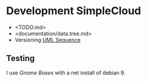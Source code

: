 # Development SimpleCloud

- <TODO.md>
- <documentation/data.tree.md>
- Versioning [UML Sequence](documentation/versioning.atxt)

## Testing

I use *Gnome Boxes* with a net install of debian 9.
